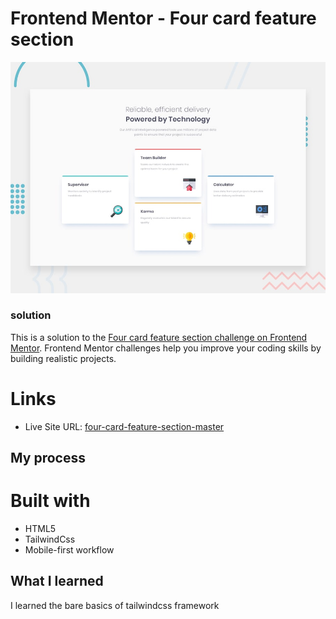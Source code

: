 # Frontend Mentor - Four card feature section

![Design preview for the Four card feature section coding challenge](./design/desktop-preview.jpg)

### solution

This is a solution to the [Four card feature section challenge on Frontend Mentor](https://www.frontendmentor.io/challenges/four-card-feature-section-weK1eFYK). Frontend Mentor challenges help you improve your coding skills by building realistic projects. 

# Links

- Live Site URL: [four-card-feature-section-master](https://domilsonfirmino.github.io/four-card-feature-section-master/)

## My process

# Built with

- HTML5
- TailwindCss
- Mobile-first workflow

## What I learned

I learned the bare basics of tailwindcss framework
